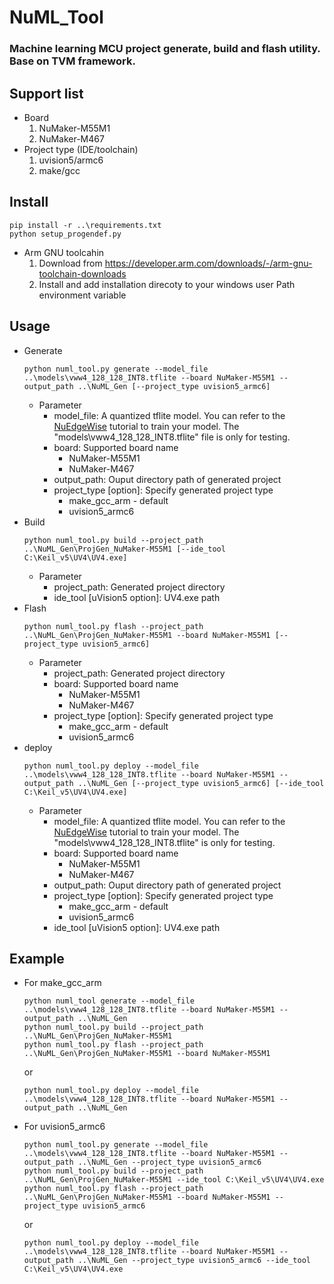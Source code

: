 NuML_Tool
===
### Machine learning MCU project generate, build and flash utility. Base on TVM framework. 
## Support list
* Board 
    1. NuMaker-M55M1
    2. NuMaker-M467
* Project type (IDE/toolchain)
    1. uvision5/armc6
    2. make/gcc
## Install
~~~
pip install -r ..\requirements.txt  
python setup_progendef.py
~~~  
* Arm GNU toolcahin
    1. Download from https://developer.arm.com/downloads/-/arm-gnu-toolchain-downloads
    2. Install and add installation direcoty to your windows user Path environment variable
## Usage
* Generate
    ~~~
    python numl_tool.py generate --model_file ..\models\vww4_128_128_INT8.tflite --board NuMaker-M55M1 --output_path ..\NuML_Gen [--project_type uvision5_armc6]
    ~~~  
    * Parameter  
        * model_file: A quantized tflite model. You can refer to the [NuEdgeWise](https://github.com/OpenNuvoton/NuEdgeWise) tutorial to train your model. The "models\vww4_128_128_INT8.tflite" file is only for testing.
        * board: Supported board name  
            * NuMaker-M55M1
            * NuMaker-M467
        * output_path: Ouput directory path of generated project
        * project_type [option]: Specify generated project type  
            * make_gcc_arm - default
            * uvision5_armc6  
* Build
    ~~~
    python numl_tool.py build --project_path ..\NuML_Gen\ProjGen_NuMaker-M55M1 [--ide_tool C:\Keil_v5\UV4\UV4.exe]
    ~~~
    * Parameter
        * project_path: Generated project directory
        * ide_tool [uVision5 option]: UV4.exe path 
* Flash
    ~~~
    python numl_tool.py flash --project_path ..\NuML_Gen\ProjGen_NuMaker-M55M1 --board NuMaker-M55M1 [--project_type uvision5_armc6]
    ~~~
    * Parameter
        * project_path: Generated project directory
        * board: Supported board name
            * NuMaker-M55M1
            * NuMaker-M467
        * project_type [option]: Specify generated project type  
            * make_gcc_arm - default
            * uvision5_armc6  
* deploy
    ~~~
    python numl_tool.py deploy --model_file ..\models\vww4_128_128_INT8.tflite --board NuMaker-M55M1 --output_path ..\NuML_Gen [--project_type uvision5_armc6] [--ide_tool C:\Keil_v5\UV4\UV4.exe]
    ~~~
    * Parameter
        * model_file: A quantized tflite model. You can refer to the [NuEdgeWise](https://github.com/OpenNuvoton/NuEdgeWise) tutorial to train your model. The "models\vww4_128_128_INT8.tflite" is only for testing.
        * board: Supported board name  
            * NuMaker-M55M1
            * NuMaker-M467
        * output_path: Ouput directory path of generated project
        * project_type [option]: Specify generated project type  
            * make_gcc_arm - default
            * uvision5_armc6  
        * ide_tool [uVision5 option]: UV4.exe path 
## Example
* For make_gcc_arm
    ~~~
    python numl_tool generate --model_file ..\models\vww4_128_128_INT8.tflite --board NuMaker-M55M1 --output_path ..\NuML_Gen
    python numl_tool.py build --project_path ..\NuML_Gen\ProjGen_NuMaker-M55M1   
    python numl_tool.py flash --project_path ..\NuML_Gen\ProjGen_NuMaker-M55M1 --board NuMaker-M55M1    
    ~~~
    or
    ~~~
    python numl_tool.py deploy --model_file ..\models\vww4_128_128_INT8.tflite --board NuMaker-M55M1 --output_path ..\NuML_Gen    
    ~~~
* For uvision5_armc6
    ~~~
    python numl_tool.py generate --model_file ..\models\vww4_128_128_INT8.tflite --board NuMaker-M55M1 --output_path ..\NuML_Gen --project_type uvision5_armc6
    python numl_tool.py build --project_path ..\NuML_Gen\ProjGen_NuMaker-M55M1 --ide_tool C:\Keil_v5\UV4\UV4.exe   
    python numl_tool.py flash --project_path ..\NuML_Gen\ProjGen_NuMaker-M55M1 --board NuMaker-M55M1 --project_type uvision5_armc6
    ~~~
    or
    ~~~
    python numl_tool.py deploy --model_file ..\models\vww4_128_128_INT8.tflite --board NuMaker-M55M1 --output_path ..\NuML_Gen --project_type uvision5_armc6 --ide_tool C:\Keil_v5\UV4\UV4.exe
    ~~~

